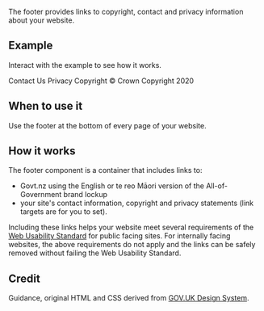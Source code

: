 <P styleSize="large">The footer provides links to copyright, contact and privacy information about your website.</P>

## Example

Interact with the example to see how it works.

<ExampleContainer>
    <Example title="Example: Footer">
        <Footer>
            <FlexContainer width="fixed">
                <FlexRow>
                    <FlexColumn xs="12" sm="12" md="12" lg="12">
                        <FooterLinks>
                            <FooterLink href="#">Contact Us</FooterLink>
                            <FooterLink href="#">Privacy</FooterLink>
                            <FooterLink href="#">Copyright</FooterLink>
                        </FooterLinks>
                    </FlexColumn>
                </FlexRow>
            </FlexContainer>
            <Subfooter>
                <FlexContainer width="fixed">
                    <FlexRow xsReversed="true" smReversed="false" mdReversed="false" lgReversed="false"  xsVerticalAlign="middle" smVerticalAlign="middle" mdVerticalAlign="middle" lgVerticalAlign="middle" className="example-subfooter-row">
                        <FlexColumn xs="12" sm="5" md="5" lg="5" className="example-subfooter-copyright">
                            &copy; Crown Copyright 2020
                        </FlexColumn>
                        <FlexColumn xs="12" sm="7" md="7" lg="7" xsHorizontalAlign="start" smHorizontalAlign="end" mdHorizontalAlign="end" lgHorizontalAlign="end">
                            <a href="https://www.govt.nz/">
                                <NzgLogo id="nzg-logo" className="example-subfooter-logo" />
                            </a>
                        </FlexColumn>
                    </FlexRow>
                </FlexContainer>
            </Subfooter>
        </Footer>
    </Example>

</ExampleContainer>

## When to use it

Use the footer at the bottom of every page of your website.

## How it works

The footer component is a container that includes links to:

- Govt.nz using the English or te reo Māori version of the All-of-Government brand lockup
- your site's contact information, copyright and privacy statements (link targets are for you to set).

Including these links helps your website meet several requirements of the [Web Usability Standard](https://www.digital.govt.nz/standards-and-guidance/nz-government-web-standards/web-usability-standard-1-3/) for public facing sites. For internally facing websites, the above requirements do not apply and the links can be safely removed without failing the Web Usability Standard.

## Credit

Guidance, original HTML and CSS derived from [GOV.UK Design System](https://github.com/alphagov/govuk-frontend).
